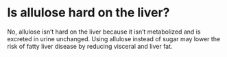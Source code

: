 # Is allulose hard on the liver?

No, allulose isn’t hard on the liver because it isn’t metabolized and is excreted in urine unchanged. Using allulose instead of sugar may lower the risk of fatty liver disease by reducing visceral and liver fat.